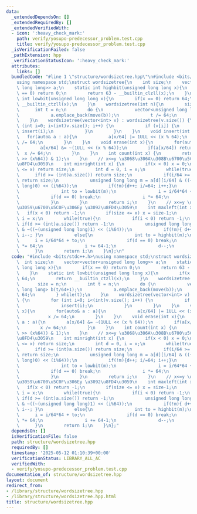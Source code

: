 ```yaml
---
data:
  _extendedDependsOn: []
  _extendedRequiredBy: []
  _extendedVerifiedWith:
  - icon: ':heavy_check_mark:'
    path: verify/yosupo-predecessor_problem.test.cpp
    title: verify/yosupo-predecessor_problem.test.cpp
  _isVerificationFailed: false
  _pathExtension: hpp
  _verificationStatusIcon: ':heavy_check_mark:'
  attributes:
    links: []
  bundledCode: "#line 1 \"structure/wordsizetree.hpp\"\n#include <bits/stdc++.h>\n\
    using namespace std;\nstruct wordsizetree{\n    int size;\n    vector<vector<unsigned\
    \ long long>> a;\n    static int highbit(unsigned long long x){\n        if(x\
    \ == 0) return 0;\n        return 63 - __builtin_clzll(x);\n    }\n    static\
    \ int lowbit(unsigned long long x){\n        if(x == 0) return 64;\n        return\
    \ __builtin_ctzll(x);\n    }\n    wordsizetree(int n){\n        size = n;\n  \
    \      int t = n;\n        do {\n            vector<unsigned long long> b(t/64+1);\n\
    \            a.emplace_back(move(b));\n            t /= 64;\n        } while(t);\n\
    \    }\n    wordsizetree(vector<int> v) : wordsizetree(v.size()) {\n        for\
    \ (int i=0; i<(int)v.size(); i++) {\n            if (v[i]) {\n               \
    \ insert(i);\n            }\n        }\n    }\n    void insert(int x){\n     \
    \   for(auto& a : a){\n            a[x/64] |= 1ULL << (x % 64);\n            x\
    \ /= 64;\n        }\n    }\n    void erase(int x){\n        for(auto& a : a){\n\
    \        a[x/64] &= ~(1ULL << (x % 64));\n        if(a[x/64]) return;\n      \
    \  x /= 64;\n        }\n    }\n    int count(int x) {\n        return (int)((a[0][x/64]\
    \ >> (x%64)) & 1);\n    }\n    // x<=y \u3068\u306A\u308B\u6700\u5C0F\u306Ey \u3092\
    \u8FD4\u3059\n    int minright(int x) {\n        if(x < 0) x = 0;\n        if(size\
    \ <= x) return size;\n        int d = 0, i = x;\n        while(true){\n      \
    \      if(d >= (int)a.size()) return size;\n            if(i/64 >= (int)a[d].size())\
    \ return size;\n            unsigned long long m = a[d][i/64] & ((~(unsigned long\
    \ long)0) << (i%64));\n            if(!m){d++; i/=64; i++;}\n            else{\n\
    \                int to = lowbit(m);\n                i = i/64*64 + to;\n    \
    \            if(d == 0) break;\n                i *= 64;\n                d--;\n\
    \            }\n        }\n        return i;\n    }\n    // x<=y \u3092\u6E80\u305F\
    \u3059\u6700\u5C0F\u306Ey \u3092\u8FD4\u3059\n    int maxleft(int x) {\n     \
    \   if(x < 0) return -1;\n        if(size <= x) x = size-1;\n        int d = 0,\
    \ i = x;\n        while(true){\n            if(i < 0) return -1;\n           \
    \ if(d >= (int)a.size()) return -1;\n            unsigned long long m = a[d][i/64]\
    \ & ~((~(unsigned long long)1) << (i%64));\n            if(!m){ d++; i /= 64;\
    \ i--; }\n            else{\n                int to = highbit(m);\n          \
    \      i = i/64*64 + to;\n                if(d == 0) break;\n                i\
    \ *= 64;\n                i += 64-1;\n                d--;\n            }\n  \
    \      }\n        return i;\n    }\n};\n"
  code: "#include <bits/stdc++.h>\nusing namespace std;\nstruct wordsizetree{\n  \
    \  int size;\n    vector<vector<unsigned long long>> a;\n    static int highbit(unsigned\
    \ long long x){\n        if(x == 0) return 0;\n        return 63 - __builtin_clzll(x);\n\
    \    }\n    static int lowbit(unsigned long long x){\n        if(x == 0) return\
    \ 64;\n        return __builtin_ctzll(x);\n    }\n    wordsizetree(int n){\n \
    \       size = n;\n        int t = n;\n        do {\n            vector<unsigned\
    \ long long> b(t/64+1);\n            a.emplace_back(move(b));\n            t /=\
    \ 64;\n        } while(t);\n    }\n    wordsizetree(vector<int> v) : wordsizetree(v.size())\
    \ {\n        for (int i=0; i<(int)v.size(); i++) {\n            if (v[i]) {\n\
    \                insert(i);\n            }\n        }\n    }\n    void insert(int\
    \ x){\n        for(auto& a : a){\n            a[x/64] |= 1ULL << (x % 64);\n \
    \           x /= 64;\n        }\n    }\n    void erase(int x){\n        for(auto&\
    \ a : a){\n        a[x/64] &= ~(1ULL << (x % 64));\n        if(a[x/64]) return;\n\
    \        x /= 64;\n        }\n    }\n    int count(int x) {\n        return (int)((a[0][x/64]\
    \ >> (x%64)) & 1);\n    }\n    // x<=y \u3068\u306A\u308B\u6700\u5C0F\u306Ey \u3092\
    \u8FD4\u3059\n    int minright(int x) {\n        if(x < 0) x = 0;\n        if(size\
    \ <= x) return size;\n        int d = 0, i = x;\n        while(true){\n      \
    \      if(d >= (int)a.size()) return size;\n            if(i/64 >= (int)a[d].size())\
    \ return size;\n            unsigned long long m = a[d][i/64] & ((~(unsigned long\
    \ long)0) << (i%64));\n            if(!m){d++; i/=64; i++;}\n            else{\n\
    \                int to = lowbit(m);\n                i = i/64*64 + to;\n    \
    \            if(d == 0) break;\n                i *= 64;\n                d--;\n\
    \            }\n        }\n        return i;\n    }\n    // x<=y \u3092\u6E80\u305F\
    \u3059\u6700\u5C0F\u306Ey \u3092\u8FD4\u3059\n    int maxleft(int x) {\n     \
    \   if(x < 0) return -1;\n        if(size <= x) x = size-1;\n        int d = 0,\
    \ i = x;\n        while(true){\n            if(i < 0) return -1;\n           \
    \ if(d >= (int)a.size()) return -1;\n            unsigned long long m = a[d][i/64]\
    \ & ~((~(unsigned long long)1) << (i%64));\n            if(!m){ d++; i /= 64;\
    \ i--; }\n            else{\n                int to = highbit(m);\n          \
    \      i = i/64*64 + to;\n                if(d == 0) break;\n                i\
    \ *= 64;\n                i += 64-1;\n                d--;\n            }\n  \
    \      }\n        return i;\n    }\n};"
  dependsOn: []
  isVerificationFile: false
  path: structure/wordsizetree.hpp
  requiredBy: []
  timestamp: '2025-05-12 01:10:39+00:00'
  verificationStatus: LIBRARY_ALL_AC
  verifiedWith:
  - verify/yosupo-predecessor_problem.test.cpp
documentation_of: structure/wordsizetree.hpp
layout: document
redirect_from:
- /library/structure/wordsizetree.hpp
- /library/structure/wordsizetree.hpp.html
title: structure/wordsizetree.hpp
---
```

